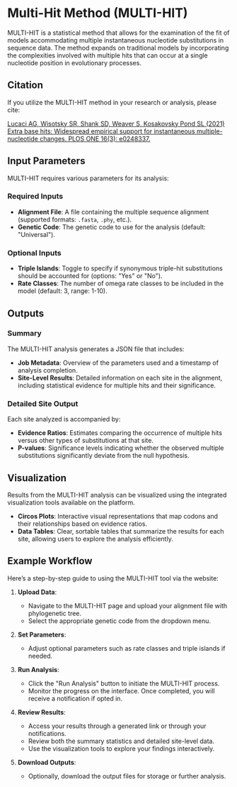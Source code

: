 # Multi-Hit Method (MULTI-HIT)

MULTI-HIT is a statistical method that allows for the examination of the fit of
models accommodating multiple instantaneous nucleotide substitutions in
sequence data. The method expands on traditional models by incorporating the
complexities involved with multiple hits that can occur at a single nucleotide
position in evolutionary processes.

## Citation

If you utilize the MULTI-HIT method in your research or analysis, please cite:

[Lucaci AG, Wisotsky SR, Shank SD, Weaver S, Kosakovsky Pond SL (2021) Extra base hits: Widespread empirical support for instantaneous multiple-nucleotide changes. PLOS ONE 16(3): e0248337.](https://doi.org/10.1371/journal.pone.0248337)

## Input Parameters

MULTI-HIT requires various parameters for its analysis:

### Required Inputs

- **Alignment File**: A file containing the multiple sequence alignment (supported formats: `.fasta`, `.phy`, etc.).
- **Genetic Code**: The genetic code to use for the analysis (default: "Universal").

### Optional Inputs

- **Triple Islands**: Toggle to specify if synonymous triple-hit substitutions should be accounted for (options: "Yes" or "No").
- **Rate Classes**: The number of omega rate classes to be included in the model (default: 3, range: 1-10).

## Outputs

### Summary

The MULTI-HIT analysis generates a JSON file that includes:

- **Job Metadata**: Overview of the parameters used and a timestamp of analysis completion.
- **Site-Level Results**: Detailed information on each site in the alignment, including statistical evidence for multiple hits and their significance.

### Detailed Site Output

Each site analyzed is accompanied by:

- **Evidence Ratios**: Estimates comparing the occurrence of multiple hits versus other types of substitutions at that site.
- **P-values**: Significance levels indicating whether the observed multiple substitutions significantly deviate from the null hypothesis.

## Visualization

Results from the MULTI-HIT analysis can be visualized using the integrated visualization tools available on the platform.

- **Circos Plots**: Interactive visual representations that map codons and their relationships based on evidence ratios.
- **Data Tables**: Clear, sortable tables that summarize the results for each site, allowing users to explore the analysis efficiently.

## Example Workflow

Here’s a step-by-step guide to using the MULTI-HIT tool via the website:

1. **Upload Data**:

   - Navigate to the MULTI-HIT page and upload your alignment file with phylogenetic tree.
   - Select the appropriate genetic code from the dropdown menu.

2. **Set Parameters**:

   - Adjust optional parameters such as rate classes and triple islands if needed.

3. **Run Analysis**:

   - Click the "Run Analysis" button to initiate the MULTI-HIT process.
   - Monitor the progress on the interface. Once completed, you will receive a notification if opted in.

4. **Review Results**:

   - Access your results through a generated link or through your notifications.
   - Review both the summary statistics and detailed site-level data.
   - Use the visualization tools to explore your findings interactively.

5. **Download Outputs**:
   - Optionally, download the output files for storage or further analysis.

